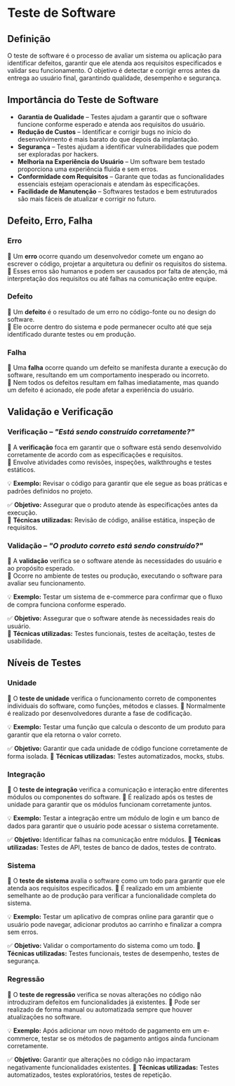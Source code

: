 # Teste de Software

## Definição
O teste de software é o processo de avaliar um sistema ou aplicação para identificar defeitos, garantir que ele atenda aos requisitos especificados e validar seu funcionamento. O objetivo é detectar e corrigir erros antes da entrega ao usuário final, garantindo qualidade, desempenho e segurança.

## Importância do Teste de Software
- **Garantia de Qualidade** – Testes ajudam a garantir que o software funcione conforme esperado e atenda aos requisitos do usuário.
- **Redução de Custos** – Identificar e corrigir bugs no início do desenvolvimento é mais barato do que depois da implantação.
- **Segurança** – Testes ajudam a identificar vulnerabilidades que podem ser exploradas por hackers.
- **Melhoria na Experiência do Usuário** – Um software bem testado proporciona uma experiência fluida e sem erros.
- **Conformidade com Requisitos** – Garante que todas as funcionalidades essenciais estejam operacionais e atendam às especificações.
- **Facilidade de Manutenção** – Softwares testados e bem estruturados são mais fáceis de atualizar e corrigir no futuro.

## Defeito, Erro, Falha
### Erro
🔹 Um **erro** ocorre quando um desenvolvedor comete um engano ao escrever o código, projetar a arquitetura ou definir os requisitos do sistema.  
🔹 Esses erros são humanos e podem ser causados por falta de atenção, má interpretação dos requisitos ou até falhas na comunicação entre equipe.

### Defeito
🔹 Um **defeito** é o resultado de um erro no código-fonte ou no design do software.  
🔹 Ele ocorre dentro do sistema e pode permanecer oculto até que seja identificado durante testes ou em produção.

### Falha
🔹 Uma **falha** ocorre quando um defeito se manifesta durante a execução do software, resultando em um comportamento inesperado ou incorreto.  
🔹 Nem todos os defeitos resultam em falhas imediatamente, mas quando um defeito é acionado, ele pode afetar a experiência do usuário.

## Validação e Verificação
### Verificação – *"Está sendo construído corretamente?"*
🔹 A **verificação** foca em garantir que o software está sendo desenvolvido corretamente de acordo com as especificações e requisitos.  
🔹 Envolve atividades como revisões, inspeções, walkthroughs e testes estáticos.

💡 **Exemplo:** Revisar o código para garantir que ele segue as boas práticas e padrões definidos no projeto.

✅ **Objetivo:** Assegurar que o produto atende às especificações antes da execução.  
📌 **Técnicas utilizadas:** Revisão de código, análise estática, inspeção de requisitos.

### Validação – *"O produto correto está sendo construído?"*
🔹 A **validação** verifica se o software atende às necessidades do usuário e ao propósito esperado.  
🔹 Ocorre no ambiente de testes ou produção, executando o software para avaliar seu funcionamento.

💡 **Exemplo:** Testar um sistema de e-commerce para confirmar que o fluxo de compra funciona conforme esperado.

✅ **Objetivo:** Assegurar que o software atende às necessidades reais do usuário.  
📌 **Técnicas utilizadas:** Testes funcionais, testes de aceitação, testes de usabilidade.

## Níveis de Testes
### Unidade
🔹 O **teste de unidade** verifica o funcionamento correto de componentes individuais do software, como funções, métodos e classes.
🔹 Normalmente é realizado por desenvolvedores durante a fase de codificação.

💡 **Exemplo:** Testar uma função que calcula o desconto de um produto para garantir que ela retorna o valor correto.

✅ **Objetivo:** Garantir que cada unidade de código funcione corretamente de forma isolada.
📌 **Técnicas utilizadas:** Testes automatizados, mocks, stubs.

### Integração
🔹 O **teste de integração** verifica a comunicação e interação entre diferentes módulos ou componentes do software.
🔹 É realizado após os testes de unidade para garantir que os módulos funcionam corretamente juntos.

💡 **Exemplo:** Testar a integração entre um módulo de login e um banco de dados para garantir que o usuário pode acessar o sistema corretamente.

✅ **Objetivo:** Identificar falhas na comunicação entre módulos.
📌 **Técnicas utilizadas:** Testes de API, testes de banco de dados, testes de contrato.

### Sistema
🔹 O **teste de sistema** avalia o software como um todo para garantir que ele atenda aos requisitos especificados.
🔹 É realizado em um ambiente semelhante ao de produção para verificar a funcionalidade completa do sistema.

💡 **Exemplo:** Testar um aplicativo de compras online para garantir que o usuário pode navegar, adicionar produtos ao carrinho e finalizar a compra sem erros.

✅ **Objetivo:** Validar o comportamento do sistema como um todo.
📌 **Técnicas utilizadas:** Testes funcionais, testes de desempenho, testes de segurança.

### Regressão
🔹 O **teste de regressão** verifica se novas alterações no código não introduziram defeitos em funcionalidades já existentes.
🔹 Pode ser realizado de forma manual ou automatizada sempre que houver atualizações no software.

💡 **Exemplo:** Após adicionar um novo método de pagamento em um e-commerce, testar se os métodos de pagamento antigos ainda funcionam corretamente.

✅ **Objetivo:** Garantir que alterações no código não impactaram negativamente funcionalidades existentes.
📌 **Técnicas utilizadas:** Testes automatizados, testes exploratórios, testes de repetição.
